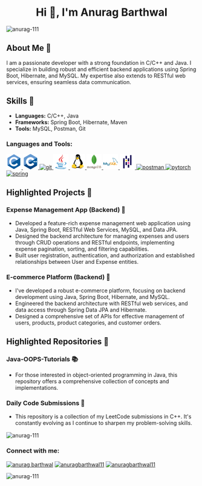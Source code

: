 <h1 align="center">Hi 👋, I'm Anurag Barthwal</h1>
<p align="left"> <img src="https://komarev.com/ghpvc/?username=anurag-111&label=Profile%20views&color=0e75b6&style=flat" alt="anurag-111" /> </p>


## About Me 🚀
I am a passionate developer with a strong foundation in C/C++ and Java. I specialize in building robust and efficient backend applications using Spring Boot, Hibernate, and MySQL. My expertise also extends to RESTful web services, ensuring seamless data communication.

## Skills 🌟
- **Languages:** C/C++, Java
- **Frameworks:** Spring Boot, Hibernate, Maven
- **Tools:** MySQL, Postman, Git

  
<h3 align="left">Languages and Tools:</h3>
<p align="left"> <a href="https://www.cprogramming.com/" target="_blank" rel="noreferrer"> <img src="https://raw.githubusercontent.com/devicons/devicon/master/icons/c/c-original.svg" alt="c" width="40" height="40"/> </a> <a href="https://www.w3schools.com/cpp/" target="_blank" rel="noreferrer"> <img src="https://raw.githubusercontent.com/devicons/devicon/master/icons/cplusplus/cplusplus-original.svg" alt="cplusplus" width="40" height="40"/> </a> <a href="https://git-scm.com/" target="_blank" rel="noreferrer"> <img src="https://www.vectorlogo.zone/logos/git-scm/git-scm-icon.svg" alt="git" width="40" height="40"/> </a> <a href="https://www.java.com" target="_blank" rel="noreferrer"> <img src="https://raw.githubusercontent.com/devicons/devicon/master/icons/java/java-original.svg" alt="java" width="40" height="40"/> </a> <a href="https://www.linux.org/" target="_blank" rel="noreferrer"> <img src="https://raw.githubusercontent.com/devicons/devicon/master/icons/linux/linux-original.svg" alt="linux" width="40" height="40"/> </a> <a href="https://www.mongodb.com/" target="_blank" rel="noreferrer"> <img src="https://raw.githubusercontent.com/devicons/devicon/master/icons/mongodb/mongodb-original-wordmark.svg" alt="mongodb" width="40" height="40"/> </a> <a href="https://www.mysql.com/" target="_blank" rel="noreferrer"> <img src="https://raw.githubusercontent.com/devicons/devicon/master/icons/mysql/mysql-original-wordmark.svg" alt="mysql" width="40" height="40"/> </a> <a href="https://pandas.pydata.org/" target="_blank" rel="noreferrer"> <img src="https://raw.githubusercontent.com/devicons/devicon/2ae2a900d2f041da66e950e4d48052658d850630/icons/pandas/pandas-original.svg" alt="pandas" width="40" height="40"/> </a> <a href="https://postman.com" target="_blank" rel="noreferrer"> <img src="https://www.vectorlogo.zone/logos/getpostman/getpostman-icon.svg" alt="postman" width="40" height="40"/> </a> <a href="https://pytorch.org/" target="_blank" rel="noreferrer"> <img src="https://www.vectorlogo.zone/logos/pytorch/pytorch-icon.svg" alt="pytorch" width="40" height="40"/> </a> <a href="https://spring.io/" target="_blank" rel="noreferrer"> <img src="https://www.vectorlogo.zone/logos/springio/springio-icon.svg" alt="spring" width="40" height="40"/> </a> </p>


## Highlighted Projects 🚀

### Expense Management App (Backend) 💼
- Developed a feature-rich expense management web application using Java, Spring Boot, RESTful Web Services, MySQL, and Data JPA.
- Designed the backend architecture for managing expenses and users through CRUD operations and RESTful endpoints, implementing expense pagination, sorting, and filtering capabilities.
- Built user registration, authentication, and authorization and established relationships between User and Expense entities.

### E-commerce Platform (Backend) 🛒
- I've developed a robust e-commerce platform, focusing on backend development using Java, Spring Boot, Hibernate, and MySQL.
- Engineered the backend architecture with RESTful web services, and data access through Spring Data JPA and Hibernate.
- Designed a comprehensive set of APIs for effective management of users, products, product categories, and customer orders.

## Highlighted Repositories 🚀 

### Java-OOPS-Tutorials 📚
- For those interested in object-oriented programming in Java, this repository offers a comprehensive collection of concepts and implementations.

### Daily Code Submissions 📝
- This repository is a collection of my LeetCode submissions in C++. It's constantly evolving as I continue to sharpen my problem-solving skills.

<p><img align="center" src="https://leetcode-stats-six.vercel.app/?username=anuragbarthwal11" alt="anurag-111" /></p>


<h3 align="left">Connect with me:</h3>
<p align="left">
<a href="https://www.linkedin.com/in/anurag-barthwal-94aa78200" target="blank"><img align="center" src="https://raw.githubusercontent.com/rahuldkjain/github-profile-readme-generator/master/src/images/icons/Social/linked-in-alt.svg" alt="anurag barthwal" height="30" width="40" /></a>
<a href="https://www.leetcode.com/anuragbarthwal11" target="blank"><img align="center" src="https://raw.githubusercontent.com/rahuldkjain/github-profile-readme-generator/master/src/images/icons/Social/leet-code.svg" alt="anuragbarthwal11" height="30" width="40" /></a>
<a href="https://auth.geeksforgeeks.org/user/anuragbarthwal11" target="blank"><img align="center" src="https://raw.githubusercontent.com/rahuldkjain/github-profile-readme-generator/master/src/images/icons/Social/geeks-for-geeks.svg" alt="anuragbarthwal11" height="30" width="40" /></a>
</p>

<p><img align="left" src="https://github-readme-stats.vercel.app/api/top-langs?username=anurag-111&show_icons=true&locale=en" alt="anurag-111" /></p>


